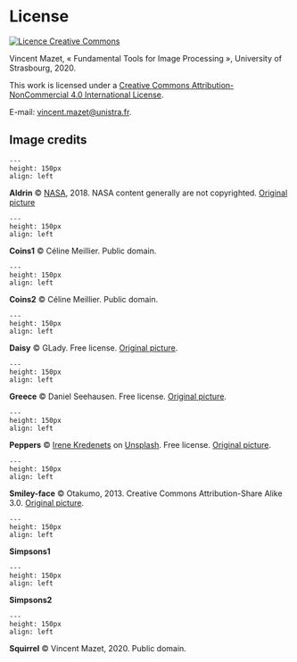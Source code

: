 # License


<a rel="license" href="http://creativecommons.org/licenses/by-nc/4.0/"><img alt="Licence Creative Commons" style="border-width:0" src="https://i.creativecommons.org/l/by-nc/4.0/88x31.png" /></a>
    
<span xmlns:cc="http://creativecommons.org/ns#" property="cc:attributionName">Vincent Mazet</span>,
« <span xmlns:dct="http://purl.org/dc/terms/" property="dct:title">Fundamental Tools for Image Processing</span> »,
University of Strasbourg, 2020.

This work is licensed under a <a rel="license" href="http://creativecommons.org/licenses/by-nc/4.0/">Creative Commons Attribution-NonCommercial 4.0 International License</a>.

E-mail: <a href="mailto:vincent.mazet@unistra.fr">vincent.mazet@unistra.fr</a>.



## Image credits

```{figure} figs/aldrin.png
---
height: 150px
align: left
```

**Aldrin**
&copy; [NASA](https://www.nasa.gov/multimedia/guidelines/index.html), 2018.
NASA content generally are not copyrighted.
[Original picture](https://www.nasa.gov/mission_pages/apollo/40th/images/apollo_image_12.html)



```{figure} figs/coins1.png
---
height: 150px
align: left
```
**Coins1**
&copy; Céline Meillier.
Public domain.



```{figure} figs/coins2.png
---
height: 150px
align: left
```
**Coins2**
&copy; Céline Meillier.
Public domain.



```{figure} figs/daisy.png
---
height: 150px
align: left
```
**Daisy**
&copy; GLady.
Free license.
[Original picture](https://pixabay.com/photos/floral-daisy-blossom-plant-natural-50157/).



```{figure} figs/greece.png
---
height: 150px
align: left
```
**Greece**
&copy; Daniel Seehausen.
Free license.
[Original picture](https://pixabay.com/illustrations/greece-map-black-only-greece-1613310/).



```{figure} figs/peppers.png
---
height: 150px
align: left
```
**Peppers**
&copy; [Irene Kredenets](https://unsplash.com/@ikredenets?utm_source=unsplash&utm_medium=referral&utm_content=creditCopyText)
on [Unsplash](https://unsplash.com/s/photos/pepper?utm_source=unsplash&utm_medium=referral&utm_content=creditCopyText).
Free license.
[Original picture](https://unsplash.com/photos/0PUoXmsCSDQ/).



```{figure} figs/smiley-face.png
---
height: 150px
align: left
```
**Smiley-face**
&copy; Otakumo, 2013.
Creative Commons Attribution-Share Alike 3.0.
[Original picture](https://commons.wikimedia.org/wiki/File:Mistersmileyface.png).



```{figure} figs/simpsons1.png
---
height: 150px
align: left
```
**Simpsons1**



```{figure} figs/simpsons2.png
---
height: 150px
align: left
```
**Simpsons2**



```{figure} figs/squirrel.png
---
height: 150px
align: left
```
**Squirrel**
&copy; Vincent Mazet, 2020.
Public domain.
